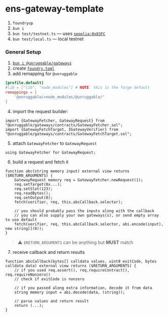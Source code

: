 # ens-gateway-template

1. `foundryup`
1. `bun i`
1. `bun test/testnet.ts` &mdash; uses [`sepolia:0x83FC`](https://sepolia.etherscan.io/address/0x83fc17a94115ae805f7c251635363eed5180fdae)
1. `bun test/local.ts` &mdash; local testnet

### General Setup

1. [`bun i @unruggable/gateways`](https://www.npmjs.com/package/@unruggable/gateways)
1. create [`foundry.toml`](./foundry.toml)
1. add remapping for `@unruggable`
```toml
[profile.default]
#lib = ["lib", "node_modules"] # NOTE: this is the forge default
remappings = [
    '@unruggable/=node_modules/@unruggable/'
]
```
4. import the request builder:
```solidity
import {GatewayFetcher, GatewayRequest} from "@unruggable/gateways/contracts/GatewayFetcher.sol";
import {GatewayFetchTarget, IGatewayVerifier} from "@unruggable/gateways/contracts/GatewayFetchTarget.sol";
```
5. attach `GatewayFetcher` to `GatewayRequest`
```solidity
using GatewayFetcher for GatewayRequest;
```
6. build a request and fetch it
```solidity
function abc(string memory input) external view returns ($RETURN_ARGUMENTS) {
	GatewayRequest memory req = GatewayFetcher.newRequest(1);
	req.setTarget(0x...);
	req.setSlot(123);
	req.readBytes();
	req.setOutput(0);
	fetch(verifier, req, this.abcCallback.selector);

	// you should probably pass the inputs along with the callback
	// you can also supply your own gateways(s), or send empty array to use default
	fetch(verifier, req, this.abcCallback.selector, abi.encode(input), new string[](0));
}
```
> ⚠️ `$RETURN_ARGUMENTS` can be anything but **MUST** match

7. receive callback and return results
```solidity
function abcCallback(bytes[] calldata values, uint8 exitCode, bytes calldata data) external view returns ($RETURN_ARGUMENTS) {
	// if you used req.assert(), req.requireContract(), req.requireNonzero()
	// check if exitCode is nonzero

	// if you passed along extra information, decode it from data
	string memory input = abi.decode(data, (string));

	// parse values and return result
	return (...);
}
```
